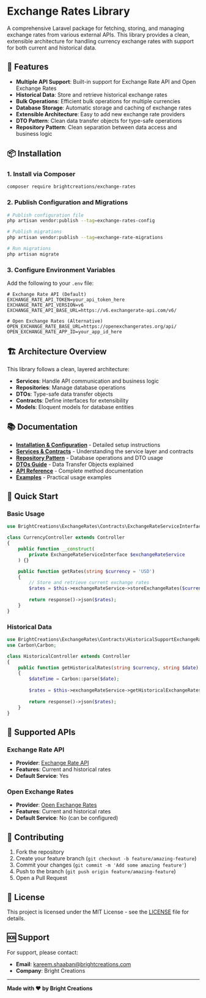 # Exchange Rates Library

A comprehensive Laravel package for fetching, storing, and managing exchange rates from various external APIs. This library provides a clean, extensible architecture for handling currency exchange rates with support for both current and historical data.

## 🚀 Features

- **Multiple API Support**: Built-in support for Exchange Rate API and Open Exchange Rates
- **Historical Data**: Store and retrieve historical exchange rates
- **Bulk Operations**: Efficient bulk operations for multiple currencies
- **Database Storage**: Automatic storage and caching of exchange rates
- **Extensible Architecture**: Easy to add new exchange rate providers
- **DTO Pattern**: Clean data transfer objects for type-safe operations
- **Repository Pattern**: Clean separation between data access and business logic

## 📦 Installation

### 1. Install via Composer

```bash
composer require brightcreations/exchange-rates
```

### 2. Publish Configuration and Migrations

```bash
# Publish configuration file
php artisan vendor:publish --tag=exchange-rates-config

# Publish migrations
php artisan vendor:publish --tag=exchange-rate-migrations

# Run migrations
php artisan migrate
```

### 3. Configure Environment Variables

Add the following to your `.env` file:

```env
# Exchange Rate API (Default)
EXCHANGE_RATE_API_TOKEN=your_api_token_here
EXCHANGE_RATE_API_VERSION=v6
EXCHANGE_RATE_API_BASE_URL=https://v6.exchangerate-api.com/v6/

# Open Exchange Rates (Alternative)
OPEN_EXCHANGE_RATE_BASE_URL=https://openexchangerates.org/api/
OPEN_EXCHANGE_RATE_APP_ID=your_app_id_here
```

## 🏗️ Architecture Overview

This library follows a clean, layered architecture:

- **Services**: Handle API communication and business logic
- **Repositories**: Manage database operations
- **DTOs**: Type-safe data transfer objects
- **Contracts**: Define interfaces for extensibility
- **Models**: Eloquent models for database entities

## 📚 Documentation

- **[Installation & Configuration](docs/installation.md)** - Detailed setup instructions
- **[Services & Contracts](docs/services.md)** - Understanding the service layer and contracts
- **[Repository Pattern](docs/repository.md)** - Database operations and DTO usage
- **[DTOs Guide](docs/dtos.md)** - Data Transfer Objects explained
- **[API Reference](docs/api-reference.md)** - Complete method documentation
- **[Examples](docs/examples.md)** - Practical usage examples

## 🔧 Quick Start

### Basic Usage

```php
use BrightCreations\ExchangeRates\Contracts\ExchangeRateServiceInterface;

class CurrencyController extends Controller
{
    public function __construct(
        private ExchangeRateServiceInterface $exchangeRateService
    ) {}

    public function getRates(string $currency = 'USD')
    {
        // Store and retrieve current exchange rates
        $rates = $this->exchangeRateService->storeExchangeRates($currency);
        
        return response()->json($rates);
    }
}
```

### Historical Data

```php
use BrightCreations\ExchangeRates\Contracts\HistoricalSupportExchangeRateServiceInterface;
use Carbon\Carbon;

class HistoricalController extends Controller
{
    public function getHistoricalRates(string $currency, string $date)
    {
        $dateTime = Carbon::parse($date);
        
        $rates = $this->exchangeRateService->getHistoricalExchangeRates($currency, $dateTime);
        
        return response()->json($rates);
    }
}
```

## 🔌 Supported APIs

### Exchange Rate API
- **Provider**: [Exchange Rate API](https://www.exchangerate-api.com/)
- **Features**: Current and historical rates
- **Default Service**: Yes

### Open Exchange Rates
- **Provider**: [Open Exchange Rates](https://openexchangerates.org/)
- **Features**: Current and historical rates
- **Default Service**: No (can be configured)

## 🤝 Contributing

1. Fork the repository
2. Create your feature branch (`git checkout -b feature/amazing-feature`)
3. Commit your changes (`git commit -m 'Add some amazing feature'`)
4. Push to the branch (`git push origin feature/amazing-feature`)
5. Open a Pull Request

## 📄 License

This project is licensed under the MIT License - see the [LICENSE](LICENSE) file for details.

## 🆘 Support

For support, please contact:
- **Email**: kareem.shaaban@brightcreations.com
- **Company**: Bright Creations

---

**Made with ❤️ by Bright Creations**
